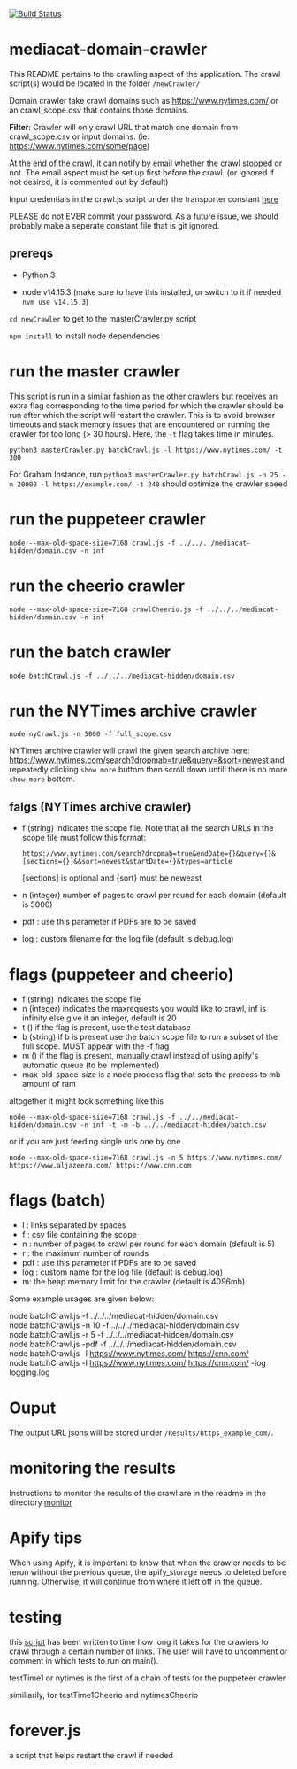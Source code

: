 [![Build Status](https://travis-ci.org/UTMediaCAT/mediacat-domain-crawler.svg?branch=master)](https://travis-ci.org/UTMediaCAT/mediacat-domain-crawler)
# mediacat-domain-crawler

This README pertains to the crawling aspect of the application. The crawl script(s) would be located in the folder `/newCrawler/ `

Domain crawler take crawl domains such as https://www.nytimes.com/ or an crawl_scope.csv that contains those domains. 

**Filter**: Crawler will only crawl URL that match one domain from crawl_scope.csv or input domains. (ie: https://www.nytimes.com/some/page)

At the end of the crawl, it can notify by email whether the crawl stopped or not. The email aspect must be set up first before the crawl. (or ignored if not desired, it is commented out by default)

Input credentials in the crawl.js script under the transporter constant [here](https://github.com/UTMediaCAT/mediacat-domain-crawler/blob/497081ad10cddc03d618fd34d020552cff36973a/newCrawler/crawl.js#L137)

PLEASE do not EVER commit your password. As a future issue, we should probably make a seperate constant file that is git ignored.

## prereqs
- Python 3

- node v14.15.3 (make sure to have this installed, or switch to it if needed `nvm use v14.15.3`)

`cd newCrawler` to get to the masterCrawler.py script

`npm install` to install node dependencies

# run the master crawler
This script is run in a similar fashion as the other crawlers but receives an extra flag corresponding to the time period for which the crawler should be run after which the script will restart the crawler. This is to avoid browser timeouts and stack memory issues that are encountered on running the crawler for too long (> 30 hours). Here, the `-t` flag takes time in minutes.

`python3 masterCrawler.py batchCrawl.js -l https://www.nytimes.com/ -t 300`

For Graham Instance, run `python3 masterCrawler.py batchCrawl.js -n 25 -m 20000 -l https://example.com/ -t 240` should optimize the crawler speed

# run the puppeteer crawler 
`node --max-old-space-size=7168 crawl.js -f ../../../mediacat-hidden/domain.csv -n inf`

# run the cheerio crawler 
`node --max-old-space-size=7168 crawlCheerio.js -f ../../../mediacat-hidden/domain.csv -n inf`

# run the batch crawler
`node batchCrawl.js -f ../../../mediacat-hidden/domain.csv`

# run the NYTimes archive crawler
`node nyCrawl.js -n 5000 -f full_scope.csv`

NYTimes archive crawler will crawl the given search archive here: https://www.nytimes.com/search?dropmab=true&query=&sort=newest and repeatedly clicking `show more` buttom then scroll down untill there is no more `show more` bottom. 

## falgs (NYTimes archive crawler)
- f (string) indicates the scope file. Note that all the search URLs in the scope file must follow this format: 
  
  `https://www.nytimes.com/search?dropmab=true&endDate={}&query={}&[sections={}]&&sort=newest&startDate={}&types=article`
  
  [sections] is optional and {sort} must be neweast
- n (integer) number of pages to crawl per round for each domain (default is 5000)
- pdf : use this parameter if PDFs are to be saved
- log : custom filename for the log file (default is debug.log)
# flags (puppeteer and cheerio)
- f (string) indicates the scope file
- n (integer) indicates the maxrequests you would like to crawl, inf is infinity else give it an integer, default is 20
- t () if the flag is present, use the test database
- b (string) if b is present use the batch scope file to run a subset of the full scope. MUST appear with the -f flag
- m () if the flag is present, manually crawl instead of using apify's automatic queue (to be implemented)
- max-old-space-size is a node process flag that sets the process to mb amount of ram

altogether it might look something like this

`node --max-old-space-size=7168 crawl.js -f ../../mediacat-hidden/domain.csv -n inf -t -m -b ../../mediacat-hidden/batch.csv`

or if you are just feeding single urls one by one 

`node --max-old-space-size=7168 crawl.js -n 5 https://www.nytimes.com/ https://www.aljazeera.com/ https://www.cnn.com`

# flags (batch)
- l : links separated by spaces
- f : csv file containing the scope
- n : number of pages to crawl per round for each domain (default is 5)
- r : the maximum number of rounds
- pdf : use this parameter if PDFs are to be saved
- log : custom name for the log file (default is debug.log)
- m: the heap memory limit for the crawler (default is 4096mb)

Some example usages are given below:

node batchCrawl.js -f ../../../mediacat-hidden/domain.csv  
node batchCrawl.js -n 10 -f ../../../mediacat-hidden/domain.csv  
node batchCrawl.js -r 5 -f ../../../mediacat-hidden/domain.csv  
node batchCrawl.js -pdf -f ../../../mediacat-hidden/domain.csv  
node batchCrawl.js -l https://www.nytimes.com/ https://cnn.com/  
node batchCrawl.js -l https://www.nytimes.com/ https://cnn.com/ -log logging.log

# Ouput
The output URL jsons will be stored under `/Results/https_example_com/`.

# monitoring the results
Instructions to monitor the results of the crawl are in the readme in the directory [monitor](https://github.com/UTMediaCAT/mediacat-domain-crawler/blob/master/newCrawler/monitor/README.md)

# Apify tips

When using Apify, it is important to know that when the crawler needs to be rerun without the previous queue, the apify_storage needs to deleted before running. Otherwise, it will continue from where it left off in the queue.

# testing
this [script](https://github.com/UTMediaCAT/mediacat-domain-crawler/tree/master/newCrawler/test) has been written to time how long it takes for the crawlers to crawl through a certain number of links. The user will have to uncomment or comment in which tests to run on main().

testTime1 or nytimes is the first of a chain of tests for the puppeteer crawler

similiarily, for testTime1Cheerio and nytimesCheerio

# forever.js

a script that helps restart the crawl if needed

